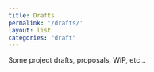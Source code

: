 ```yaml
---
title: Drafts
permalink: '/drafts/'
layout: list
categories: "draft"
---
```

Some project drafts, proposals, WiP, etc...
